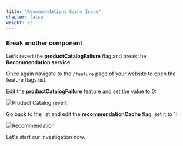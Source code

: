 ```yaml
---
title: "Recommendations Cache Issue"
chapter: false
weight: 83
---
```


### Break another component

Let's revert the **productCatalogFailure** flag and break the **Recommendation service**.

Once again navigate to the `/feature` page of your website to open the feature flags list.

Edit the **productCatalogFailure** feature and set the value to 0:

![Product Catalog revert](/images/play/product-catalog-fail-revert.png)

Go back to the list and edit the **recommendationCache** flag, set it to 1:

![Recommendation](/images/play/recommendation-cache-set.png)

Let's start our investigation now.